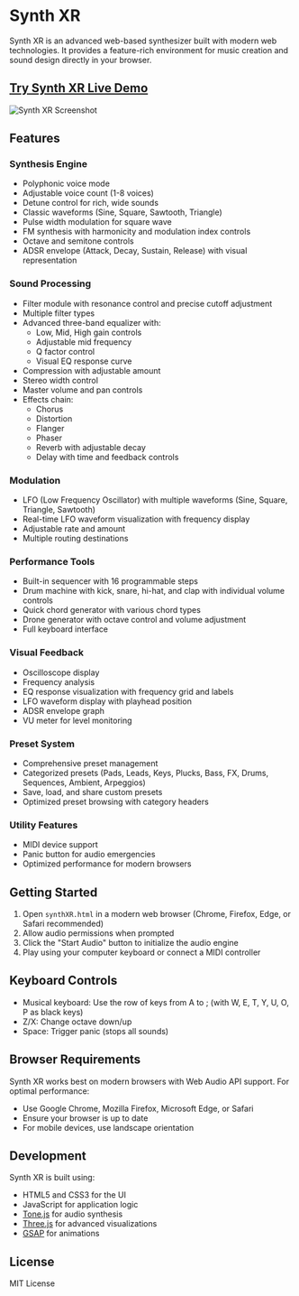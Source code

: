 # Synth XR

Synth XR is an advanced web-based synthesizer built with modern web technologies. It provides a feature-rich environment for music creation and sound design directly in your browser.

## [Try Synth XR Live Demo](https://andrewdamelio.github.io/Synth-XR)

![Synth XR Screenshot](https://github.com/user-attachments/assets/5ece25e9-0405-45fb-adf9-cba4a7a213ee)

## Features

### Synthesis Engine
- Polyphonic voice mode
- Adjustable voice count (1-8 voices)
- Detune control for rich, wide sounds
- Classic waveforms (Sine, Square, Sawtooth, Triangle)
- Pulse width modulation for square wave
- FM synthesis with harmonicity and modulation index controls
- Octave and semitone controls
- ADSR envelope (Attack, Decay, Sustain, Release) with visual representation

### Sound Processing
- Filter module with resonance control and precise cutoff adjustment
- Multiple filter types
- Advanced three-band equalizer with:
  - Low, Mid, High gain controls
  - Adjustable mid frequency
  - Q factor control
  - Visual EQ response curve
- Compression with adjustable amount
- Stereo width control
- Master volume and pan controls
- Effects chain:
  - Chorus
  - Distortion
  - Flanger
  - Phaser
  - Reverb with adjustable decay
  - Delay with time and feedback controls

### Modulation
- LFO (Low Frequency Oscillator) with multiple waveforms (Sine, Square, Triangle, Sawtooth)
- Real-time LFO waveform visualization with frequency display
- Adjustable rate and amount
- Multiple routing destinations

### Performance Tools
- Built-in sequencer with 16 programmable steps
- Drum machine with kick, snare, hi-hat, and clap with individual volume controls
- Quick chord generator with various chord types
- Drone generator with octave control and volume adjustment
- Full keyboard interface

### Visual Feedback
- Oscilloscope display
- Frequency analysis
- EQ response visualization with frequency grid and labels
- LFO waveform display with playhead position
- ADSR envelope graph
- VU meter for level monitoring

### Preset System
- Comprehensive preset management
- Categorized presets (Pads, Leads, Keys, Plucks, Bass, FX, Drums, Sequences, Ambient, Arpeggios)
- Save, load, and share custom presets
- Optimized preset browsing with category headers

### Utility Features
- MIDI device support
- Panic button for audio emergencies
- Optimized performance for modern browsers

## Getting Started

1. Open `synthXR.html` in a modern web browser (Chrome, Firefox, Edge, or Safari recommended)
2. Allow audio permissions when prompted
3. Click the "Start Audio" button to initialize the audio engine
4. Play using your computer keyboard or connect a MIDI controller

## Keyboard Controls

- Musical keyboard: Use the row of keys from A to ; (with W, E, T, Y, U, O, P as black keys)
- Z/X: Change octave down/up
- Space: Trigger panic (stops all sounds)

## Browser Requirements

Synth XR works best on modern browsers with Web Audio API support. For optimal performance:
- Use Google Chrome, Mozilla Firefox, Microsoft Edge, or Safari
- Ensure your browser is up to date
- For mobile devices, use landscape orientation

## Development

Synth XR is built using:
- HTML5 and CSS3 for the UI
- JavaScript for application logic
- [Tone.js](https://tonejs.github.io/) for audio synthesis
- [Three.js](https://threejs.org/) for advanced visualizations
- [GSAP](https://greensock.com/gsap/) for animations

## License

MIT License 
